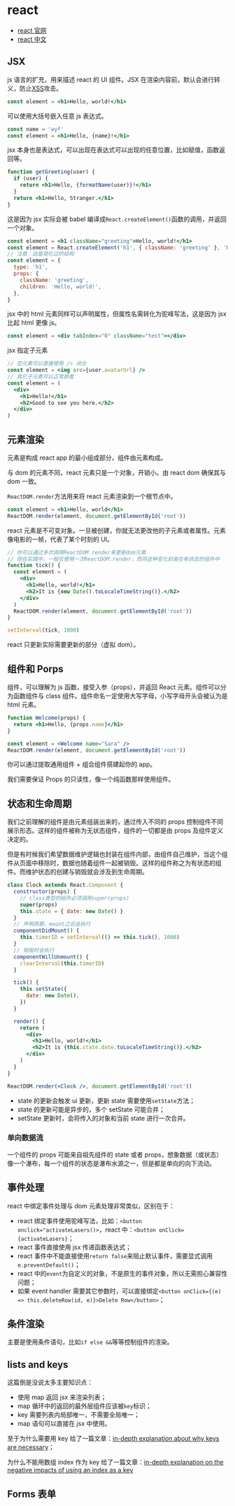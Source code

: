 # react

- [react 官网](https://reactjs.org/)
- [react 中文](https://zh-hans.reactjs.org/)

## JSX

js 语言的扩充，用来描述 react 的 UI 组件。JSX 在渲染内容前，默认会进行转义，防止[XSS](https://en.wikipedia.org/wiki/Cross-site_scripting)攻击。

```jsx
const element = <h1>Hello, world!</h1>
```

可以使用大括号嵌入任意 js 表达式。

```jsx
const name = 'wyf'
const element = <h1>Hello, {name}!</h1>
```

jsx 本身也是表达式，可以出现在表达式可以出现的任意位置，比如赋值，函数返回等。

```jsx
function getGreeting(user) {
  if (user) {
    return <h1>Hello, {formatName(user)}!</h1>
  }
  return <h1>Hello, Stranger.</h1>
}
```

这是因为 jsx 实际会被 babel 编译成`React.createElement()`函数的调用，并返回一个对象。

```jsx
const element = <h1 className="greeting">Hello, world!</h1>
const element = React.createElement('h1', { className: 'greeting' }, 'Hello, world!')
// 注意：这是简化过的结构
const element = {
  type: 'h1',
  props: {
    className: 'greeting',
    children: 'Hello, world!',
  },
}
```

jsx 中的 html 元素同样可以声明属性，但属性名需转化为驼峰写法，这是因为 jsx 比起 html 更像 js。

```jsx
const element = <div tabIndex="0" className="test"></div>
```

jsx 指定子元素

```jsx
// 空元素可以直接使用 /> 闭合
const element = <img src={user.avatarUrl} />
// 其它子元素可以正常嵌套
const element = (
  <div>
    <h1>Hello!</h1>
    <h2>Good to see you here.</h2>
  </div>
)
```

## 元素渲染

元素是构成 react app 的最小组成部分，组件由元素构成。

与 dom 的元素不同，react 元素只是一个对象，开销小。由 react dom 确保其与 dom 一致。

`ReactDOM.render`方法用来将 react 元素渲染到一个根节点中。

```jsx
const element = <h1>Hello, world</h1>
ReactDOM.render(element, document.getElementById('root'))
```

react 元素是不可变对象。一旦被创建，你就无法更改他的子元素或者属性。元素像电影的一帧，代表了某个时刻的 UI。

```jsx
// 你可以通过多次调用ReactDOM.render来更新dom元素
// 但在实践中，一般仅使用一次ReactDOM.render，而将这种变化封装在有状态的组件中
function tick() {
  const element = (
    <div>
      <h1>Hello, world!</h1>
      <h2>It is {new Date().toLocaleTimeString()}.</h2>
    </div>
  )
  ReactDOM.render(element, document.getElementById('root'))
}

setInterval(tick, 1000)
```

react 只更新实际需要更新的部分（虚拟 dom）。

## 组件和 Porps

组件，可以理解为 js 函数，接受入参（props），并返回 React 元素。组件可以分为函数组件与 class 组件。组件命名一定使用大写字母，小写字母开头会被认为是 html 元素。

```jsx
function Welcome(props) {
  return <h1>Hello, {props.name}</h1>
}

const element = <Welcome name="Sara" />
ReactDOM.render(element, document.getElementById('root'))
```

你可以通过提取通用组件 + 组合组件搭建起你的 app。

我们需要保证 Props 的只读性，像一个纯函数那样使用组件。

## 状态和生命周期

我们之前理解的组件是由元素组装出来的，通过传入不同的 props 控制组件不同展示形态。这样的组件被称为无状态组件，组件的一切都是由 props 及组件定义决定的。

但是有时候我们希望数据维护逻辑也封装在组件内部，由组件自己维护，当这个组件从页面中移除时，数据也随着组件一起被销毁。这样的组件称之为有状态的组件。而维护状态的创建与销毁就会涉及到生命周期。

```jsx
class Clock extends React.Component {
  constructor(props) {
    // class类型的组件必须调用super(props)
    super(props)
    this.state = { date: new Date() }
  }
  // 声明周期，mount之后会执行
  componentDidMount() {
    this.timerID = setInterval(() => this.tick(), 1000)
  }
  // 销毁时会执行
  componentWillUnmount() {
    clearInterval(this.timerID)
  }

  tick() {
    this.setState({
      date: new Date(),
    })
  }

  render() {
    return (
      <div>
        <h1>Hello, world!</h1>
        <h2>It is {this.state.date.toLocaleTimeString()}.</h2>
      </div>
    )
  }
}

ReactDOM.render(<Clock />, document.getElementById('root'))
```

- state 的更新会触发 ui 更新，更新 state 需要使用`setState`方法；
- state 的更新可能是异步的，多个 setState 可能合并；
- setState 更新时，会将传入的对象和当前 state 进行一次合并。

### 单向数据流

一个组件的 props 可能来自祖先组件的 state 或者 props，想象数据（或状态）像一个瀑布，每一个组件的状态是瀑布水源之一，但是都是单向的向下流动。

## 事件处理

react 中绑定事件处理与 dom 元素处理非常类似，区别在于：

- react 绑定事件使用驼峰写法，比如：`<button onclick="activateLasers()>`，react 中：`<button onClick={activateLasers}`；
- react 事件直接使用 jsx 传递函数表达式；
- react 事件中不能直接使用`return false`来阻止默认事件，需要显式调用`e.preventDefault()`；
- react 中的`event`为自定义的对象，不是原生的事件对象，所以无需担心兼容性问题；
- 如果 event handler 需要其它参数时，可以直接绑定`<button onClick={(e) => this.deleteRow(id, e)}>Delete Row</button>`；

## 条件渲染

主要是使用条件语句，比如`if else &&`等等控制组件的渲染。

## lists and keys

这篇倒是没说太多主要知识点：

- 使用 map 返回 jsx 来渲染列表；
- map 循环中的返回的最外层组件应该被`key`标识；
- key 需要列表内局部唯一，不需要全局唯一；
- map 语句可以直接在 jsx 中使用。

至于为什么需要用 key 给了一篇文章：[in-depth explanation about why keys are necessary](https://reactjs.org/docs/reconciliation.html#recursing-on-children)；

为什么不能用数组 index 作为 key 给了一篇文章：[in-depth explanation on the negative impacts of using an index as a key](https://medium.com/@robinpokorny/index-as-a-key-is-an-anti-pattern-e0349aece318)

## Forms 表单
